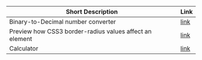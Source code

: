 | Short Description                                       | Link                                |
| ------------------------------------------------------- | ----------------------------------- |
| Binary-to-Decimal number converter                      | [link](https://www.google.com)      |
| Preview how CSS3 border-radius values affect an element | [link](https://www.google.com)      |
| Calculator                                              | [link](https://www.google.com)      |
